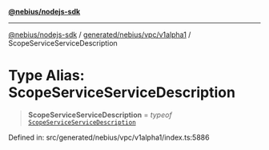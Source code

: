 [**@nebius/nodejs-sdk**](../../../../../README.md)

***

[@nebius/nodejs-sdk](../../../../../README.md) / [generated/nebius/vpc/v1alpha1](../README.md) / ScopeServiceServiceDescription

# Type Alias: ScopeServiceServiceDescription

> **ScopeServiceServiceDescription** = *typeof* [`ScopeServiceServiceDescription`](../variables/ScopeServiceServiceDescription.md)

Defined in: src/generated/nebius/vpc/v1alpha1/index.ts:5886
